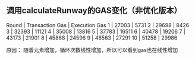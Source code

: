 ## 调用calculateRunway的GAS变化（非优化版本）

Round | Transaction Gas | Execution Gas
1 | 27003 | 5731
2 | 29698 | 8426
3 | 32393 | 11121
4 | 35008 | 13816
5 | 37783 | 16511
6 | 40478 | 19206
7 | 43173 | 21901
8 | 45868 | 24596
9 | 48563 | 27291
10 | 51258 | 29986

原因： 随着元素增加，循环次数线性增加，所以可以看到gas也在线性增加

